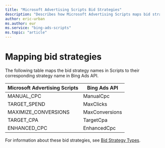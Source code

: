 ```yaml
---
title: "Microsoft Advertising Scripts Bid Strategies"
description: "Describes how Microsoft Advertising Scripts maps bid strategy types to Bing Ads API bid strategy names."
author: eric-urban
ms.author: eur
ms.service: "bing-ads-scripts"
ms.topic: "article"
---
```


# Mapping bid strategies

The following table maps the bid strategy names in Scripts to their corresponding strategy name in Bing Ads API.

Microsoft Advertising Scripts|Bing Ads API
|-|-
MANUAL_CPC|ManualCpc
TARGET_SPEND|MaxClicks
MAXIMIZE_CONVERSIONS|MaxConversions
TARGET_CPA|TargetCpa
ENHANCED_CPC|EnhancedCpc

For information about these bid strategies, see [Bid Strategy Types](/advertising/guides/budget-bid-strategies#bidstrategytypes).

